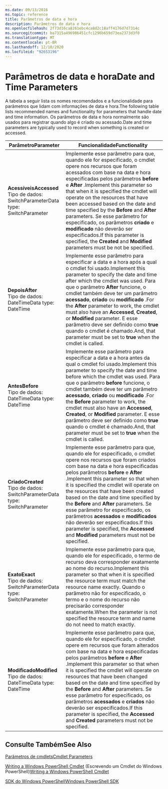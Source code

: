 ```yaml
---
ms.date: 09/13/2016
ms.topic: reference
title: Parâmetros de data e hora
description: Parâmetros de data e hora
ms.openlocfilehash: 2f73d16ca8261ebc4ca8d2c18aff4176d7d7314c
ms.sourcegitcommit: ba7315a496986451cfc1296b659d73ea2373d3f0
ms.translationtype: MT
ms.contentlocale: pt-BR
ms.lasthandoff: 12/10/2020
ms.locfileid: "92653196"
---
```

# <a name="date-and-time-parameters"></a><span data-ttu-id="2d238-103">Parâmetros de data e hora</span><span class="sxs-lookup"><span data-stu-id="2d238-103">Date and Time Parameters</span></span>

<span data-ttu-id="2d238-104">A tabela a seguir lista os nomes recomendados e a funcionalidade para parâmetros que lidam com informações de data e hora.</span><span class="sxs-lookup"><span data-stu-id="2d238-104">The following table lists recommended names and functionality for parameters that handle date and time information.</span></span> <span data-ttu-id="2d238-105">Os parâmetros de data e hora normalmente são usados para registrar quando algo é criado ou acessado.</span><span class="sxs-lookup"><span data-stu-id="2d238-105">Date and time parameters are typically used to record when something is created or accessed.</span></span>

|<span data-ttu-id="2d238-106">Parâmetro</span><span class="sxs-lookup"><span data-stu-id="2d238-106">Parameter</span></span>|<span data-ttu-id="2d238-107">Funcionalidade</span><span class="sxs-lookup"><span data-stu-id="2d238-107">Functionality</span></span>|
|---|---|
|<span data-ttu-id="2d238-108">**Acessíveis**</span><span class="sxs-lookup"><span data-stu-id="2d238-108">**Accessed**</span></span><br><span data-ttu-id="2d238-109">Tipo de dados: SwitchParameter</span><span class="sxs-lookup"><span data-stu-id="2d238-109">Data type: SwitchParameter</span></span>|<span data-ttu-id="2d238-110">Implemente esse parâmetro para que, quando ele for especificado, o cmdlet opere nos recursos que foram acessados com base na data e hora especificadas pelos parâmetros **before** e **After** .</span><span class="sxs-lookup"><span data-stu-id="2d238-110">Implement this parameter so that when it is specified the cmdlet will operate on the resources that have been accessed based on the date and time specified by the **Before** and **After** parameters.</span></span> <span data-ttu-id="2d238-111">Se esse parâmetro for especificado, os parâmetros **criado** e **modificado** não deverão ser especificados.</span><span class="sxs-lookup"><span data-stu-id="2d238-111">If this parameter is specified, the **Created** and **Modified** parameters must be not be specified.</span></span>|
|<span data-ttu-id="2d238-112">**Depois**</span><span class="sxs-lookup"><span data-stu-id="2d238-112">**After**</span></span><br><span data-ttu-id="2d238-113">Tipo de dados: DateTime</span><span class="sxs-lookup"><span data-stu-id="2d238-113">Data type: DateTime</span></span>|<span data-ttu-id="2d238-114">Implemente esse parâmetro para especificar a data e a hora após a qual o cmdlet foi usado.</span><span class="sxs-lookup"><span data-stu-id="2d238-114">Implement this parameter to specify the date and time after which the cmdlet was used.</span></span> <span data-ttu-id="2d238-115">Para que o parâmetro **After** funcione, o cmdlet também deve ter um parâmetro **acessado**, **criado** ou **modificado** .</span><span class="sxs-lookup"><span data-stu-id="2d238-115">For the **After** parameter to work, the cmdlet must also have an **Accessed**, **Created**, or **Modified** parameter.</span></span> <span data-ttu-id="2d238-116">E esse parâmetro deve ser definido como **true** quando o cmdlet é chamado.</span><span class="sxs-lookup"><span data-stu-id="2d238-116">And, that parameter must be set to **true** when the cmdlet is called.</span></span>|
|<span data-ttu-id="2d238-117">**Antes**</span><span class="sxs-lookup"><span data-stu-id="2d238-117">**Before**</span></span><br><span data-ttu-id="2d238-118">Tipo de dados: DateTime</span><span class="sxs-lookup"><span data-stu-id="2d238-118">Data type: DateTime</span></span>|<span data-ttu-id="2d238-119">Implemente esse parâmetro para especificar a data e a hora antes da qual o cmdlet foi usado.</span><span class="sxs-lookup"><span data-stu-id="2d238-119">Implement this parameter to specify the date and time before which the cmdlet was used.</span></span> <span data-ttu-id="2d238-120">Para que o parâmetro **before** funcione, o cmdlet também deve ter um parâmetro **acessado**, **criado** ou **modificado** .</span><span class="sxs-lookup"><span data-stu-id="2d238-120">For the **Before** parameter to work, the cmdlet must also have an **Accessed**, **Created**, or **Modified** parameter.</span></span> <span data-ttu-id="2d238-121">E esse parâmetro deve ser definido como **true** quando o cmdlet é chamado.</span><span class="sxs-lookup"><span data-stu-id="2d238-121">And, that parameter must be set to **true** when the cmdlet is called.</span></span>|
|<span data-ttu-id="2d238-122">**Criado**</span><span class="sxs-lookup"><span data-stu-id="2d238-122">**Created**</span></span><br><span data-ttu-id="2d238-123">Tipo de dados: SwitchParameter</span><span class="sxs-lookup"><span data-stu-id="2d238-123">Data type: SwitchParameter</span></span>|<span data-ttu-id="2d238-124">Implemente esse parâmetro para que, quando ele for especificado, o cmdlet opere nos recursos que foram criados com base na data e hora especificadas pelos parâmetros **before** e **After** .</span><span class="sxs-lookup"><span data-stu-id="2d238-124">Implement this parameter so that when it is specified the cmdlet will operate on the resources that have been created based on the date and time specified by the **Before** and **After** parameters.</span></span> <span data-ttu-id="2d238-125">Se esse parâmetro for especificado, os parâmetros **acessados** e **modificados** não deverão ser especificados.</span><span class="sxs-lookup"><span data-stu-id="2d238-125">If this parameter is specified, the **Accessed** and **Modified** parameters must not be specified.</span></span>|
|<span data-ttu-id="2d238-126">**Exato**</span><span class="sxs-lookup"><span data-stu-id="2d238-126">**Exact**</span></span><br><span data-ttu-id="2d238-127">Tipo de dados: SwitchParameter</span><span class="sxs-lookup"><span data-stu-id="2d238-127">Data type: SwitchParameter</span></span>|<span data-ttu-id="2d238-128">Implemente esse parâmetro para que, quando ele for especificado, o termo de recurso deva corresponder exatamente ao nome do recurso.</span><span class="sxs-lookup"><span data-stu-id="2d238-128">Implement this parameter so that when it is specified the resource term must match the resource name exactly.</span></span> <span data-ttu-id="2d238-129">Quando o parâmetro não for especificado, o termo e o nome do recurso não precisarão corresponder exatamente.</span><span class="sxs-lookup"><span data-stu-id="2d238-129">When the parameter is not specified the resource term and name do not need to match exactly.</span></span>|
|<span data-ttu-id="2d238-130">**Modificado**</span><span class="sxs-lookup"><span data-stu-id="2d238-130">**Modified**</span></span><br><span data-ttu-id="2d238-131">Tipo de dados: DateTime</span><span class="sxs-lookup"><span data-stu-id="2d238-131">Data type: DateTime</span></span>|<span data-ttu-id="2d238-132">Implemente esse parâmetro para que, quando ele for especificado, o cmdlet opere em recursos que foram alterados com base na data e hora especificadas pelos parâmetros **before** e **After** .</span><span class="sxs-lookup"><span data-stu-id="2d238-132">Implement this parameter so that when it is specified the cmdlet will operate on resources that have been changed based on the date and time specified by the **Before** and **After** parameters.</span></span> <span data-ttu-id="2d238-133">Se esse parâmetro for especificado, os parâmetros **acessados** e **criados** não deverão ser especificados.</span><span class="sxs-lookup"><span data-stu-id="2d238-133">If this parameter is specified, the **Accessed** and **Created** parameters must not be specified.</span></span>|
## <a name="see-also"></a><span data-ttu-id="2d238-134">Consulte Também</span><span class="sxs-lookup"><span data-stu-id="2d238-134">See Also</span></span>

[<span data-ttu-id="2d238-135">Parâmetros de cmdlets</span><span class="sxs-lookup"><span data-stu-id="2d238-135">Cmdlet Parameters</span></span>](./cmdlet-parameters.md)

<span data-ttu-id="2d238-136">[Writing a Windows PowerShell Cmdlet](./writing-a-windows-powershell-cmdlet.md) (Escrevendo um Cmdlet do Windows PowerShell)</span><span class="sxs-lookup"><span data-stu-id="2d238-136">[Writing a Windows PowerShell Cmdlet](./writing-a-windows-powershell-cmdlet.md)</span></span>

[<span data-ttu-id="2d238-137">SDK do Windows PowerShell</span><span class="sxs-lookup"><span data-stu-id="2d238-137">Windows PowerShell SDK</span></span>](../windows-powershell-reference.md)
